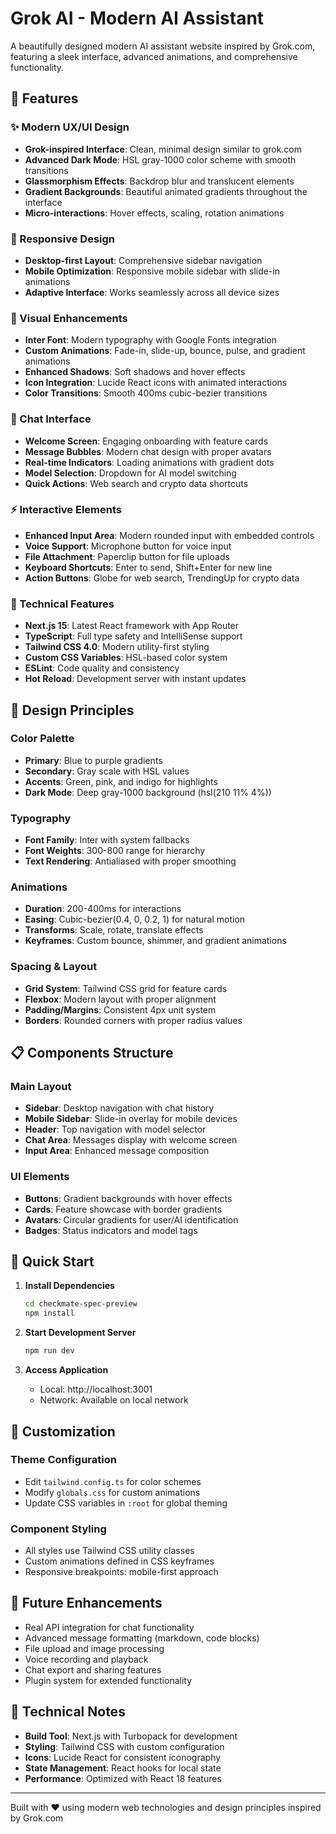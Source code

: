 # Grok AI - Modern AI Assistant

A beautifully designed modern AI assistant website inspired by Grok.com, featuring a sleek interface, advanced animations, and comprehensive functionality.

## 🚀 Features

### ✨ Modern UX/UI Design
- **Grok-inspired Interface**: Clean, minimal design similar to grok.com
- **Advanced Dark Mode**: HSL gray-1000 color scheme with smooth transitions
- **Glassmorphism Effects**: Backdrop blur and translucent elements
- **Gradient Backgrounds**: Beautiful animated gradients throughout the interface
- **Micro-interactions**: Hover effects, scaling, rotation animations

### 📱 Responsive Design
- **Desktop-first Layout**: Comprehensive sidebar navigation
- **Mobile Optimization**: Responsive mobile sidebar with slide-in animations
- **Adaptive Interface**: Works seamlessly across all device sizes

### 🎨 Visual Enhancements
- **Inter Font**: Modern typography with Google Fonts integration
- **Custom Animations**: Fade-in, slide-up, bounce, pulse, and gradient animations
- **Enhanced Shadows**: Soft shadows and hover effects
- **Icon Integration**: Lucide React icons with animated interactions
- **Color Transitions**: Smooth 400ms cubic-bezier transitions

### 💬 Chat Interface
- **Welcome Screen**: Engaging onboarding with feature cards
- **Message Bubbles**: Modern chat design with proper avatars
- **Real-time Indicators**: Loading animations with gradient dots
- **Model Selection**: Dropdown for AI model switching
- **Quick Actions**: Web search and crypto data shortcuts

### ⚡ Interactive Elements
- **Enhanced Input Area**: Modern rounded input with embedded controls
- **Voice Support**: Microphone button for voice input
- **File Attachment**: Paperclip button for file uploads
- **Keyboard Shortcuts**: Enter to send, Shift+Enter for new line
- **Action Buttons**: Globe for web search, TrendingUp for crypto data

### 🔧 Technical Features
- **Next.js 15**: Latest React framework with App Router
- **TypeScript**: Full type safety and IntelliSense support
- **Tailwind CSS 4.0**: Modern utility-first styling
- **Custom CSS Variables**: HSL-based color system
- **ESLint**: Code quality and consistency
- **Hot Reload**: Development server with instant updates

## 🎯 Design Principles

### Color Palette
- **Primary**: Blue to purple gradients
- **Secondary**: Gray scale with HSL values
- **Accents**: Green, pink, and indigo for highlights
- **Dark Mode**: Deep gray-1000 background (hsl(210 11% 4%))

### Typography
- **Font Family**: Inter with system fallbacks
- **Font Weights**: 300-800 range for hierarchy
- **Text Rendering**: Antialiased with proper smoothing

### Animations
- **Duration**: 200-400ms for interactions
- **Easing**: Cubic-bezier(0.4, 0, 0.2, 1) for natural motion
- **Transforms**: Scale, rotate, translate effects
- **Keyframes**: Custom bounce, shimmer, and gradient animations

### Spacing & Layout
- **Grid System**: Tailwind CSS grid for feature cards
- **Flexbox**: Modern layout with proper alignment
- **Padding/Margins**: Consistent 4px unit system
- **Borders**: Rounded corners with proper radius values

## 📋 Components Structure

### Main Layout
- **Sidebar**: Desktop navigation with chat history
- **Mobile Sidebar**: Slide-in overlay for mobile devices
- **Header**: Top navigation with model selector
- **Chat Area**: Messages display with welcome screen
- **Input Area**: Enhanced message composition

### UI Elements
- **Buttons**: Gradient backgrounds with hover effects
- **Cards**: Feature showcase with border gradients
- **Avatars**: Circular gradients for user/AI identification
- **Badges**: Status indicators and model tags

## 🚀 Quick Start

1. **Install Dependencies**
   ```bash
   cd checkmate-spec-preview
   npm install
   ```

2. **Start Development Server**
   ```bash
   npm run dev
   ```

3. **Access Application**
   - Local: http://localhost:3001
   - Network: Available on local network

## 🎨 Customization

### Theme Configuration
- Edit `tailwind.config.ts` for color schemes
- Modify `globals.css` for custom animations
- Update CSS variables in `:root` for global theming

### Component Styling
- All styles use Tailwind CSS utility classes
- Custom animations defined in CSS keyframes
- Responsive breakpoints: mobile-first approach

## 🔮 Future Enhancements

- Real API integration for chat functionality
- Advanced message formatting (markdown, code blocks)
- File upload and image processing
- Voice recording and playback
- Chat export and sharing features
- Plugin system for extended functionality

## 📝 Technical Notes

- **Build Tool**: Next.js with Turbopack for development
- **Styling**: Tailwind CSS with custom configuration
- **Icons**: Lucide React for consistent iconography
- **State Management**: React hooks for local state
- **Performance**: Optimized with React 18 features

---

Built with ❤️ using modern web technologies and design principles inspired by Grok.com